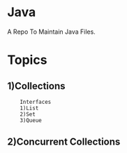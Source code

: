 # Java
A Repo To Maintain Java Files.



# Topics 

  ## 1)Collections  
        Interfaces 
        1)List
        2)Set
        3)Queue
       
  ## 2)Concurrent Collections
    
